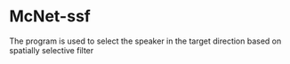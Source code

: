 # McNet-ssf
The program is used to select the speaker in the target direction based on spatially selective filter

